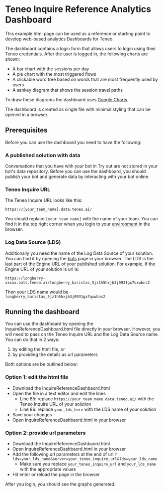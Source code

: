 # Teneo Inquire Reference Analytics Dashboard
This example html page can be used as a reference or starting point to develop web-based analytics Dashboards for Teneo. 

The dashboard contains a login form that allows users to login using their Teneo credentials. After the user is logged in, the following charts are shown:
- A bar chart with the sessions per day
- A pie chart with the most triggered flows
- A clickable word tree based on words that are most frequently used by users
- A sankey diagram that shows the session travel paths 

To draw these diagrams the dashboard uses [Google Charts](https://developers.google.com/chart).

The dashboard is created as single file with minimal styling that can be opened in a browser.

## Prerequisites
Before you can use the dashboard you need to have the following:

### A published solution with data
Conversations that you have with your bot in Try out are not stored in your bot's data repository. Before you can use the dashboard, you should publish your bot and generate data by interacting with your bot online.

### Teneo Inquire URL
The Teneo Inquire URL looks like this: 

```
https://[your_team_name].data.teneo.ai/
```

You should replace `[your team name]` with the name of your team. You can find it in the top right corner when you login to your [environment](https://www.teneo.ai/manage/environment) in the browser.

### Log Data Source (LDS)
Additionally you need the name of the Log Data Source of your solution. You can find it by opening the [bots](https://www.teneo.ai/manage/bots) page in your browser. The LDS is the last part of the Engine URL of your published solution. For example, if the Engine URL of your solution is url is:

```
https://longberry-xxxxx.bots.teneo.ai/longberry_baristas_5jz1h5hxjb3j0931gx7qxwbns2
```

Then your LDS name would be `longberry_baristas_5jz1h5hxjb3j0931gx7qxwbns2`

## Running the dashboard

You can use the dashboard by opening the InquireReferenceDashboard.html file directly in your browser. However, you will need to pass on the Teneo Inquire URL and the Log Data Source name. You can do that in 2 ways: 

1) by editing the html file, or
2) by providing the details as url parameters

Both options are be outlined below:

### Option 1: edit the html file
- Download the InquireReferenceDashbaord.html
- Open the file in a text editor and edit the lines
    - Line 85: replace `https://your_team_name.data.teneo.ai/` with the Teneo Inquire URL of your solution
    - Line 86: replace `your_lds_here` with the LDS name of your solution
- Save your changes
- Open InquireReferenceDashbaord.html in your browser

### Option 2: provide url parameters
- Download the InquireReferenceDashbaord.html
- Open InquireReferenceDashbaord.html in your browser
- Add the following url parameters at the end of url `?lds=your_lds_name&server=your_teneo_inquire_url&lds=your_lds_name`
    - Make sure you replace `your_teneo_inquire_url` and `your_lds_name` with the appropriate values
- Hit enter or reload the page in the browser

After you login, you should see the graphs generated.
